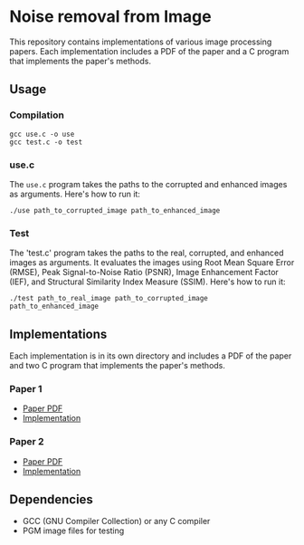 # Noise removal from Image

This repository contains implementations of various image processing papers. Each implementation includes a PDF of the paper and a C program that implements the paper's methods.

## Usage

### Compilation

```
gcc use.c -o use
gcc test.c -o test
```

### use.c

The `use.c` program takes the paths to the corrupted and enhanced images as arguments. Here's how to run it:

```
./use path_to_corrupted_image path_to_enhanced_image
```

### Test
The 'test.c' program takes the paths to the real, corrupted, and enhanced images as arguments. It evaluates the images using Root Mean Square Error (RMSE), Peak Signal-to-Noise Ratio (PSNR), Image Enhancement Factor (IEF), and Structural Similarity Index Measure (SSIM). Here's how to run it:

```
./test path_to_real_image path_to_corrupted_image path_to_enhanced_image
```

## Implementations

Each implementation is in its own directory and includes a PDF of the paper and two C program that implements the paper's methods.

### Paper 1

- [Paper PDF](01642712/01642712.pdf)
- [Implementation](01642712)

### Paper 2

- [Paper PDF](2014/2014.pdf)
- [Implementation](2014)

## Dependencies

- GCC (GNU Compiler Collection) or any C compiler
- PGM image files for testing

